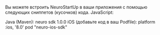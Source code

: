 Вы можете встроить NeuroStartUp в ваши приложения с помощью следующих сниппетов (кусочков) кода.
JavaScript:
<script src="https://localhost/neuro.sdk.min.js"></script>
Java (Maven):
<dependency>
  <groupId>neuro</groupId>
  <artifactId>sdk</artifactId>
  <version>1.0.0</version>
</dependency>
iOS (добавьте код в ваш Podfile):
platform :ios, '8.0'
pod "neuro-ios-sdk"
